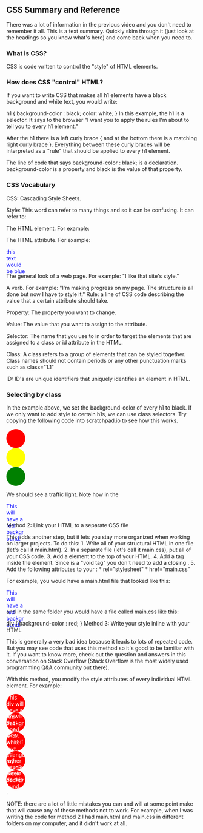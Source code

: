 ## CSS Summary and Reference
There was a lot of information in the previous video and you don't need to remember it all. This is a text summary. Quickly skim through it (just look at the headings so you know what's here) and come back when you need to.

### What is CSS?

CSS is code written to control the "style" of HTML elements.

### How does CSS "control" HTML?

If you want to write CSS that makes all h1 elements have a black background and white text, you would write:

h1 {
  background-color : black;
  color: white;
}
In this example, the h1 is a selector. It says to the browser "I want you to apply the rules I'm about to tell you to every h1 element."

After the h1 there is a left curly brace { and at the bottom there is a matching right curly brace }. Everything between these curly braces will be interpreted as a "rule" that should be applied to every h1 element.

The line of code that says background-color : black; is a declaration. background-color is a property and black is the value of that property.

### CSS Vocabulary

CSS: Cascading Style Sheets.

Style: This word can refer to many things and so it can be confusing. It can refer to:

The HTML element. For example: <style>div {color:blue}</style>

The HTML attribute. For example: <div style="color : blue">this text would be blue</div>

The general look of a web page. For example: "I like that site's style."

A verb. For example: "I'm making progress on my page. The structure is all done but now I have to style it."
Rule: a line of CSS code describing the value that a certain attribute should take.

Property: The property you want to change.

Value: The value that you want to assign to the attribute.

Selector: The name that you use to in order to target the elements that are assigned to a class or id attribute in the HTML.

Class: A class refers to a group of elements that can be styled together. Class names should not contain periods or any other punctuation marks such as class="1.1"

ID: ID's are unique identifiers that uniquely identifies an element in HTML.

### Selecting by class

In the example above, we set the background-color of every h1 to black. If we only want to add style to certain h1s, we can use class selectors. Try copying the following code into scratchpad.io to see how this works.

<div class="stop"></div>
<div class="slow"></div>
<div class="go"></div>

<style>
  div {
    height : 50px;
    width : 50px;
    border-radius: 25px;
  }
  .stop {
    background-color: red;
  }
  .slow {
    background-color: yellow;
  }
  .go {
    background-color: green;
  }
</style>
We should see a traffic light. Note how in the <style> element we refer to an HTML element's class name by writing .class-name

Also note how we can apply rules to all divs or just certain divs by using the appropriate selector.

How do I include CSS Styling in my web page?

There are three ways you can do this.

Method 1: write CSS in the <head> of your HTML

This method is good for very small projects (like what you'd do in scratchpad.io). To do this: 1. At the top of your HTML document, add a <head> element. 2. Inside the <head> element, add a <style> element. 3. Write your CSS in the <style> element and then put the HTML for the rest of your page below.

For example:

<head>
  <style>
    div {
      background-color : red;
    }
  </style>
</head>
<body>
  <div>
    This will have a red background.
  </div>
</body>
Method 2: Link your HTML to a separate CSS file

This adds another step, but it lets you stay more organized when working on larger projects. To do this: 1. Write all of your structural HTML in one file (let's call it main.html). 2. In a separate file (let's call it main.css), put all of your CSS code. 3. Add a <head> element to the top of your HTML. 4. Add a <link> tag inside the <head> element. Since <link> is a "void tag" you don't need to add a closing </link>. 5. Add the following attributes to your <link>: * rel="stylesheet" * href="main.css"

For example, you would have a main.html file that looked like this:

<head>
   <link rel="stylesheet" href="main.css">
</head>
<body>
  <div>
    This will have a red background.
  </div>
</body>
and in the same folder you would have a file called main.css like this:

div {
  background-color : red;
}
Method 3: Write your style inline with your HTML

This is generally a very bad idea because it leads to lots of repeated code. But you may see code that uses this method so it's good to be familiar with it. If you want to know more, check out the question and answers in this conversation on Stack Overflow (Stack Overflow is the most widely used programming Q&A community out there).

With this method, you modify the style attributes of every individual HTML element. For example:

<body>
  <div style="background-color: red; color: white">
    This div will have a red background and white text.
  </div>
  <div style="background-color: red; color: white">
    So will this one.
  </div>
  <div style="background-color: red; color: white">
    Now, what if I change my mind?
  </div>
  <div style="background-color: red; color: white">
    I'd rather have a black background...
  </div>
  <div style="background-color: red; color: white">
    Never do this!
  </div>
</body>.

NOTE: there are a lot of little mistakes you can and will at some point make that will cause any of these methods not to work. For example, when I was writing the code for method 2 I had main.html and main.css in different folders on my computer, and it didn't work at all.

